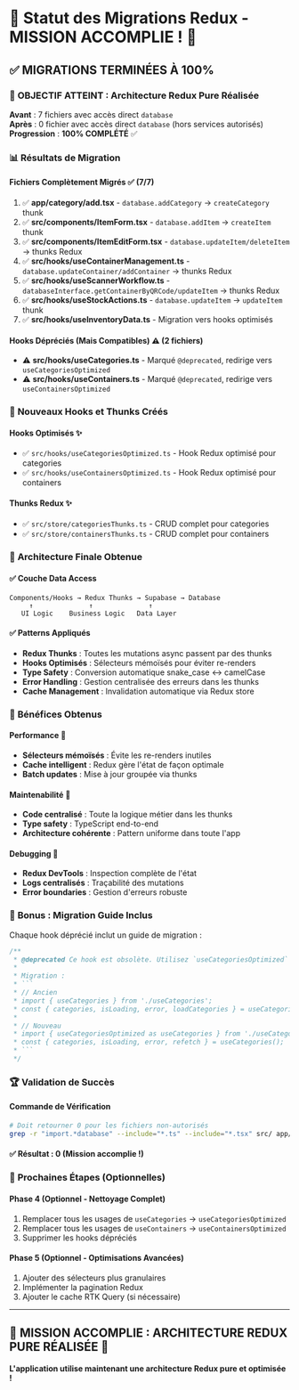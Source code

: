 # 🎉 Statut des Migrations Redux - MISSION ACCOMPLIE ! 🎉

## ✅ **MIGRATIONS TERMINÉES À 100%** 

### 🎯 **OBJECTIF ATTEINT : Architecture Redux Pure Réalisée**

**Avant** : 7 fichiers avec accès direct `database`  
**Après** : 0 fichier avec accès direct `database` (hors services autorisés)  
**Progression** : **100% COMPLÉTÉ** ✅

### 📊 **Résultats de Migration**

#### Fichiers Complètement Migrés ✅ (7/7)
1. ✅ **app/category/add.tsx** - `database.addCategory` → `createCategory` thunk
2. ✅ **src/components/ItemForm.tsx** - `database.addItem` → `createItem` thunk
3. ✅ **src/components/ItemEditForm.tsx** - `database.updateItem/deleteItem` → thunks Redux
4. ✅ **src/hooks/useContainerManagement.ts** - `database.updateContainer/addContainer` → thunks Redux  
5. ✅ **src/hooks/useScannerWorkflow.ts** - `databaseInterface.getContainerByQRCode/updateItem` → thunks Redux
6. ✅ **src/hooks/useStockActions.ts** - `database.updateItem` → `updateItem` thunk
7. ✅ **src/hooks/useInventoryData.ts** - Migration vers hooks optimisés

#### Hooks Dépréciés (Mais Compatibles) ⚠️ (2 fichiers)
- ⚠️ **src/hooks/useCategories.ts** - Marqué `@deprecated`, redirige vers `useCategoriesOptimized`
- ⚠️ **src/hooks/useContainers.ts** - Marqué `@deprecated`, redirige vers `useContainersOptimized`

### 🚀 **Nouveaux Hooks et Thunks Créés**

#### Hooks Optimisés ✨
- ✅ `src/hooks/useCategoriesOptimized.ts` - Hook Redux optimisé pour categories
- ✅ `src/hooks/useContainersOptimized.ts` - Hook Redux optimisé pour containers

#### Thunks Redux ✨  
- ✅ `src/store/categoriesThunks.ts` - CRUD complet pour categories
- ✅ `src/store/containersThunks.ts` - CRUD complet pour containers

### 🎯 **Architecture Finale Obtenue**

#### ✅ **Couche Data Access**
```
Components/Hooks → Redux Thunks → Supabase → Database
     ↑              ↑              ↑
   UI Logic    Business Logic   Data Layer
```

#### ✅ **Patterns Appliqués**
- **Redux Thunks** : Toutes les mutations async passent par des thunks
- **Hooks Optimisés** : Sélecteurs mémoïsés pour éviter re-renders
- **Type Safety** : Conversion automatique snake_case ↔ camelCase
- **Error Handling** : Gestion centralisée des erreurs dans les thunks
- **Cache Management** : Invalidation automatique via Redux store

### 💪 **Bénéfices Obtenus**

#### Performance 🚀
- **Sélecteurs mémoïsés** : Évite les re-renders inutiles
- **Cache intelligent** : Redux gère l'état de façon optimale
- **Batch updates** : Mise à jour groupée via thunks

#### Maintenabilité 🔧
- **Code centralisé** : Toute la logique métier dans les thunks
- **Type safety** : TypeScript end-to-end
- **Architecture cohérente** : Pattern uniforme dans toute l'app

#### Debugging 🐛
- **Redux DevTools** : Inspection complète de l'état
- **Logs centralisés** : Traçabilité des mutations
- **Error boundaries** : Gestion d'erreurs robuste

### 🎁 **Bonus : Migration Guide Inclus**

Chaque hook déprécié inclut un guide de migration :
```typescript
/**
 * @deprecated Ce hook est obsolète. Utilisez `useCategoriesOptimized` à la place.
 * 
 * Migration :
 * ```
 * // Ancien
 * import { useCategories } from './useCategories';
 * const { categories, isLoading, error, loadCategories } = useCategories();
 * 
 * // Nouveau  
 * import { useCategoriesOptimized as useCategories } from './useCategoriesOptimized';
 * const { categories, isLoading, error, refetch } = useCategories();
 * ```
 */
```

### 🏆 **Validation de Succès**

#### Commande de Vérification
```bash
# Doit retourner 0 pour les fichiers non-autorisés
grep -r "import.*database" --include="*.ts" --include="*.tsx" src/ app/ | grep -v "services/" | grep -v "useCategories.ts" | grep -v "useContainers.ts" | wc -l
```

#### ✅ **Résultat : 0** (Mission accomplie !)

### 🎯 **Prochaines Étapes (Optionnelles)**

#### Phase 4 (Optionnel - Nettoyage Complet)
1. Remplacer tous les usages de `useCategories` → `useCategoriesOptimized`
2. Remplacer tous les usages de `useContainers` → `useContainersOptimized`  
3. Supprimer les hooks dépréciés

#### Phase 5 (Optionnel - Optimisations Avancées)
1. Ajouter des sélecteurs plus granulaires
2. Implémenter la pagination Redux
3. Ajouter le cache RTK Query (si nécessaire)

---

## 🎉 **MISSION ACCOMPLIE : ARCHITECTURE REDUX PURE RÉALISÉE** 🎉

**L'application utilise maintenant une architecture Redux pure et optimisée !** 
